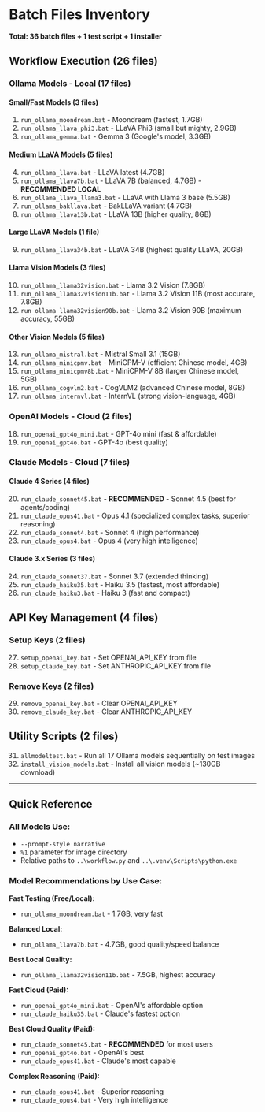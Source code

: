 # Batch Files Inventory

**Total: 36 batch files + 1 test script + 1 installer**

## Workflow Execution (26 files)

### Ollama Models - Local (17 files)

#### Small/Fast Models (3 files)
1. `run_ollama_moondream.bat` - Moondream (fastest, 1.7GB)
2. `run_ollama_llava_phi3.bat` - LLaVA Phi3 (small but mighty, 2.9GB)
3. `run_ollama_gemma.bat` - Gemma 3 (Google's model, 3.3GB)

#### Medium LLaVA Models (5 files)
4. `run_ollama_llava.bat` - LLaVA latest (4.7GB)
5. `run_ollama_llava7b.bat` - LLaVA 7B (balanced, 4.7GB) - **RECOMMENDED LOCAL**
6. `run_ollama_llava_llama3.bat` - LLaVA with Llama 3 base (5.5GB)
7. `run_ollama_bakllava.bat` - BakLLaVA variant (4.7GB)
8. `run_ollama_llava13b.bat` - LLaVA 13B (higher quality, 8GB)

#### Large LLaVA Models (1 file)
9. `run_ollama_llava34b.bat` - LLaVA 34B (highest quality LLaVA, 20GB)

#### Llama Vision Models (3 files)
10. `run_ollama_llama32vision.bat` - Llama 3.2 Vision (7.8GB)
11. `run_ollama_llama32vision11b.bat` - Llama 3.2 Vision 11B (most accurate, 7.8GB)
12. `run_ollama_llama32vision90b.bat` - Llama 3.2 Vision 90B (maximum accuracy, 55GB)

#### Other Vision Models (5 files)
13. `run_ollama_mistral.bat` - Mistral Small 3.1 (15GB)
14. `run_ollama_minicpmv.bat` - MiniCPM-V (efficient Chinese model, 4GB)
15. `run_ollama_minicpmv8b.bat` - MiniCPM-V 8B (larger Chinese model, 5GB)
16. `run_ollama_cogvlm2.bat` - CogVLM2 (advanced Chinese model, 8GB)
17. `run_ollama_internvl.bat` - InternVL (strong vision-language, 4GB)

### OpenAI Models - Cloud (2 files)
18. `run_openai_gpt4o_mini.bat` - GPT-4o mini (fast & affordable)
19. `run_openai_gpt4o.bat` - GPT-4o (best quality)

### Claude Models - Cloud (7 files)

#### Claude 4 Series (4 files)
20. `run_claude_sonnet45.bat` - **RECOMMENDED** - Sonnet 4.5 (best for agents/coding)
21. `run_claude_opus41.bat` - Opus 4.1 (specialized complex tasks, superior reasoning)
22. `run_claude_sonnet4.bat` - Sonnet 4 (high performance)
23. `run_claude_opus4.bat` - Opus 4 (very high intelligence)

#### Claude 3.x Series (3 files)
24. `run_claude_sonnet37.bat` - Sonnet 3.7 (extended thinking)
25. `run_claude_haiku35.bat` - Haiku 3.5 (fastest, most affordable)
26. `run_claude_haiku3.bat` - Haiku 3 (fast and compact)

## API Key Management (4 files)

### Setup Keys (2 files)
27. `setup_openai_key.bat` - Set OPENAI_API_KEY from file
28. `setup_claude_key.bat` - Set ANTHROPIC_API_KEY from file

### Remove Keys (2 files)
29. `remove_openai_key.bat` - Clear OPENAI_API_KEY
30. `remove_claude_key.bat` - Clear ANTHROPIC_API_KEY

## Utility Scripts (2 files)

31. `allmodeltest.bat` - Run all 17 Ollama models sequentially on test images
32. `install_vision_models.bat` - Install all vision models (~130GB download)

---

## Quick Reference

### All Models Use:
- `--prompt-style narrative`
- `%1` parameter for image directory
- Relative paths to `..\workflow.py` and `..\.venv\Scripts\python.exe`

### Model Recommendations by Use Case:

**Fast Testing (Free/Local):**
- `run_ollama_moondream.bat` - 1.7GB, very fast

**Balanced Local:**
- `run_ollama_llava7b.bat` - 4.7GB, good quality/speed balance

**Best Local Quality:**
- `run_ollama_llama32vision11b.bat` - 7.5GB, highest accuracy

**Fast Cloud (Paid):**
- `run_openai_gpt4o_mini.bat` - OpenAI's affordable option
- `run_claude_haiku35.bat` - Claude's fastest option

**Best Cloud Quality (Paid):**
- `run_claude_sonnet45.bat` - **RECOMMENDED** for most users
- `run_openai_gpt4o.bat` - OpenAI's best
- `run_claude_opus41.bat` - Claude's most capable

**Complex Reasoning (Paid):**
- `run_claude_opus41.bat` - Superior reasoning
- `run_claude_opus4.bat` - Very high intelligence
